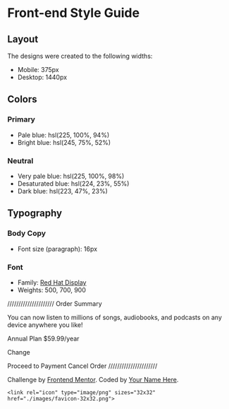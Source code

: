 # Front-end Style Guide

## Layout

The designs were created to the following widths:

- Mobile: 375px
- Desktop: 1440px

## Colors

### Primary

- Pale blue: hsl(225, 100%, 94%)
- Bright blue: hsl(245, 75%, 52%)

### Neutral

- Very pale blue: hsl(225, 100%, 98%)
- Desaturated blue: hsl(224, 23%, 55%)
- Dark blue: hsl(223, 47%, 23%)

## Typography

### Body Copy

- Font size (paragraph): 16px

### Font

- Family: [Red Hat Display](https://fonts.google.com/specimen/Red+Hat+Display)
- Weights: 500, 700, 900


/////////////////////
  Order Summary

  You can now listen to millions of songs, audiobooks, and podcasts on any 
  device anywhere you like!

  Annual Plan
  $59.99/year

  Change

  Proceed to Payment
  Cancel Order
  //////////////////////

  <div class="attribution">
    Challenge by <a href="https://www.frontendmentor.io?ref=challenge" target="_blank">Frontend Mentor</a>. 
    Coded by <a href="#">Your Name Here</a>.
  </div>

    <link rel="icon" type="image/png" sizes="32x32" href="./images/favicon-32x32.png">
  
  <title>Frontend Mentor | Order summary card</title>